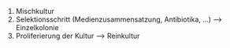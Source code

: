 1. Mischkultur
2. Selektionsschritt (Medienzusammensatzung, Antibiotika, ...) --> Einzelkolonie
3. Proliferierung der Kultur --> Reinkultur